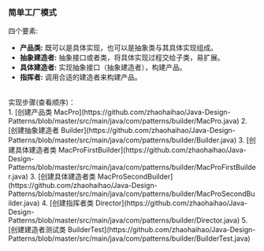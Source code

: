 ### 简单工厂模式
四个要素:<br />
* **产品类:** 既可以是具体实现，也可以是抽象类与其具体实现组成。
* **抽象建造者:** 抽象接口或者类，将具体实现过程交给子类，易扩展。
* **具体建造者:** 实现抽象接口（抽象建造者），构建产品。
* **指挥者:** 调用合适的建造者来构建产品。
<br />
实现步骤(查看顺序)：<br />
 1. [创建产品类 MacPro](https://github.com/zhaohaihao/Java-Design-Patterns/blob/master/src/main/java/com/patterns/builder/MacPro.java)
 2. [创建抽象建造者 Builder](https://github.com/zhaohaihao/Java-Design-Patterns/blob/master/src/main/java/com/patterns/builder/Builder.java)
 3. [创建具体建造者类 MacProFirstBuilder](https://github.com/zhaohaihao/Java-Design-Patterns/blob/master/src/main/java/com/patterns/builder/MacProFirstBuilder.java)
 3. [创建具体建造者类 MacProSecondBuilder](https://github.com/zhaohaihao/Java-Design-Patterns/blob/master/src/main/java/com/patterns/builder/MacProSecondBuilder.java)
 4. [创建指挥者类 Director](https://github.com/zhaohaihao/Java-Design-Patterns/blob/master/src/main/java/com/patterns/builder/Director.java)
 5. [创建建造者测试类 BuilderTest](https://github.com/zhaohaihao/Java-Design-Patterns/blob/master/src/main/java/com/patterns/builder/BuilderTest.java)